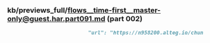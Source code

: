 ### kb/previews_full/flows__time-first__master-only@guest.har.part091.md (part 002)

```md
                          "url": "https://n958200.alteg.io/chun
```

```
